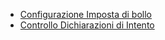 - [Configurazione Imposta di bollo](Sorgenti/MB/DOC/V5SPRID_05)
- [Controllo Dichiarazioni di Intento](Sorgenti/MB/DOC/V5SPRID_10)
